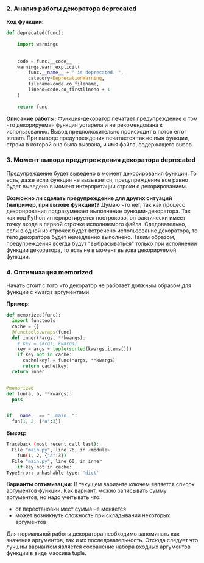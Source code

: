### 2. Анализ работы декоратора deprecated

__Код функции:__
```python
def deprecated(func):
    
    import warnings
    
    
    code = func.__code__
    warnings.warn_explicit(
        func.__name__ + " is deprecated. ",
        category=DeprecationWarning,
        filename=code.co_filename,
        lineno=code.co_firstlineno + 1
    )
    
    return func
```

__Описание работы:__
Функция-декоратор печатает предупреждение о том что декорируемая функция устарела и не рекомендована к использованию. 
Вывод предположительно происходит в поток error stream. При выводе предупреждения печатается также имя функции, строка
в которой она была вызвана, и имя файла, содержащего вызов.

### 3. Момент вывода предупреждения декоратора deprecated

Предупреждение будет выведено в момент декорирования функции. То есть, даже если функция не вызывается, предупреждение все 
равно будет выведено в момент интерпретации строки с декорированием.

__Возможно ли сделать предупреждение для других ситуаций (например, при вызове функции)?__
Думаю что нет, так как процесс декорирования подразумевает выполнение функции-декоратора. Так как код Python интерпретируется 
построково, он фактически имеет точку входа в первой строчке исполняемого файла. Следовательно, если в одной из строчек будет
встречено использование декоратора, то тело декоратора будет немедленно выполнено. Таким образом, предупреждения всегда будут
"выбрасываться" только при исполнении функции декоратора, то есть не в момент вызова декорируемой функции.

### 4. Оптимизация memorized

Начать стоит с того что декоратор не работает должным образом для функций с kwargs аргументами.

__Пример:__
```python
def memorized(func):
  import functools
  cache = {}
  @functools.wraps(func)
  def inner(*args, **kwargs):
    # key = (args, kwargs)
    key = args + tuple(sorted(kwargs.items()))
    if key not in cache:
      cache[key] = func(*args, **kwargs)
      return cache[key]
  return inner


@memorized
def fun(a, b, **kwargs):
  pass


if __name__ == "__main__":
  fun(1, 2, {"a":3})
```

__Вывод:__
```bash
Traceback (most recent call last):
  File "main.py", line 76, in <module>
    fun(1, 2, {"a":3})
  File "main.py", line 60, in inner
    if key not in cache:
TypeError: unhashable type: 'dict'
```

__Варианты оптимизации:__
В текущем варианте ключем является список аргументов функции. Как вариант, можно записывать сумму аргументов, но надо учитывать что:
* от перестановки мест сумма не меняется
* может возникнуть сложность при складывании некоторых аргументов

Для нормальной работы декоратора необходимо запоминать как значения аргументов, так и их последовательность. Отсюда следует что лучшим вариантом является сохранение набора входных аргументов функции в виде массива tuple.
